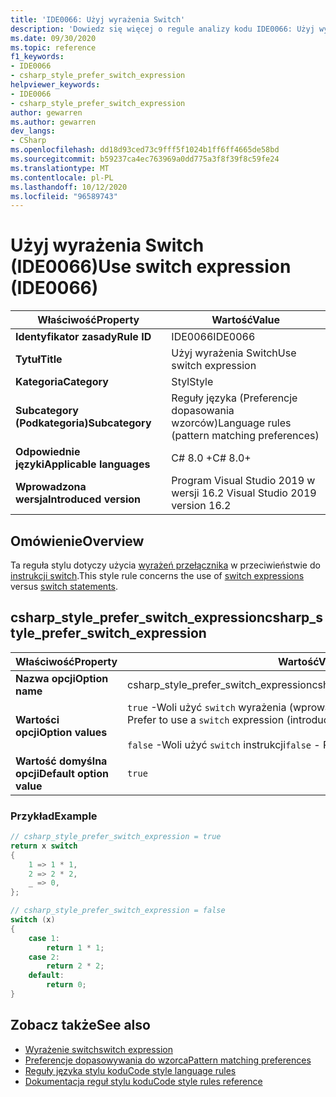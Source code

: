 ```yaml
---
title: 'IDE0066: Użyj wyrażenia Switch'
description: 'Dowiedz się więcej o regule analizy kodu IDE0066: Użyj wyrażenia Switch'
ms.date: 09/30/2020
ms.topic: reference
f1_keywords:
- IDE0066
- csharp_style_prefer_switch_expression
helpviewer_keywords:
- IDE0066
- csharp_style_prefer_switch_expression
author: gewarren
ms.author: gewarren
dev_langs:
- CSharp
ms.openlocfilehash: dd18d93ced73c9fff5f1024b1ff6ff4665de58bd
ms.sourcegitcommit: b59237ca4ec763969a0dd775a3f8f39f8c59fe24
ms.translationtype: MT
ms.contentlocale: pl-PL
ms.lasthandoff: 10/12/2020
ms.locfileid: "96589743"
---
```

# <a name="use-switch-expression-ide0066"></a><span data-ttu-id="40b36-103">Użyj wyrażenia Switch (IDE0066)</span><span class="sxs-lookup"><span data-stu-id="40b36-103">Use switch expression (IDE0066)</span></span>

|<span data-ttu-id="40b36-104">Właściwość</span><span class="sxs-lookup"><span data-stu-id="40b36-104">Property</span></span>|<span data-ttu-id="40b36-105">Wartość</span><span class="sxs-lookup"><span data-stu-id="40b36-105">Value</span></span>|
|-|-|
| <span data-ttu-id="40b36-106">**Identyfikator zasady**</span><span class="sxs-lookup"><span data-stu-id="40b36-106">**Rule ID**</span></span> | <span data-ttu-id="40b36-107">IDE0066</span><span class="sxs-lookup"><span data-stu-id="40b36-107">IDE0066</span></span> |
| <span data-ttu-id="40b36-108">**Tytuł**</span><span class="sxs-lookup"><span data-stu-id="40b36-108">**Title**</span></span> | <span data-ttu-id="40b36-109">Użyj wyrażenia Switch</span><span class="sxs-lookup"><span data-stu-id="40b36-109">Use switch expression</span></span> |
| <span data-ttu-id="40b36-110">**Kategoria**</span><span class="sxs-lookup"><span data-stu-id="40b36-110">**Category**</span></span> | <span data-ttu-id="40b36-111">Styl</span><span class="sxs-lookup"><span data-stu-id="40b36-111">Style</span></span> |
| <span data-ttu-id="40b36-112">**Subcategory (Podkategoria)**</span><span class="sxs-lookup"><span data-stu-id="40b36-112">**Subcategory**</span></span> | <span data-ttu-id="40b36-113">Reguły języka (Preferencje dopasowania wzorców)</span><span class="sxs-lookup"><span data-stu-id="40b36-113">Language rules (pattern matching preferences)</span></span> |
| <span data-ttu-id="40b36-114">**Odpowiednie języki**</span><span class="sxs-lookup"><span data-stu-id="40b36-114">**Applicable languages**</span></span> | <span data-ttu-id="40b36-115">C# 8.0 +</span><span class="sxs-lookup"><span data-stu-id="40b36-115">C# 8.0+</span></span> |
| <span data-ttu-id="40b36-116">**Wprowadzona wersja**</span><span class="sxs-lookup"><span data-stu-id="40b36-116">**Introduced version**</span></span> | <span data-ttu-id="40b36-117"> Program Visual Studio 2019 w wersji 16.2 </span><span class="sxs-lookup"><span data-stu-id="40b36-117">Visual Studio 2019 version 16.2</span></span> |

## <a name="overview"></a><span data-ttu-id="40b36-118">Omówienie</span><span class="sxs-lookup"><span data-stu-id="40b36-118">Overview</span></span>

<span data-ttu-id="40b36-119">Ta reguła stylu dotyczy użycia [wyrażeń przełącznika](../../../csharp/language-reference/operators/switch-expression.md) w przeciwieństwie do [instrukcji switch](../../../csharp/language-reference/keywords/switch.md).</span><span class="sxs-lookup"><span data-stu-id="40b36-119">This style rule concerns the use of [switch expressions](../../../csharp/language-reference/operators/switch-expression.md) versus [switch statements](../../../csharp/language-reference/keywords/switch.md).</span></span>

## <a name="csharp_style_prefer_switch_expression"></a><span data-ttu-id="40b36-120">csharp_style_prefer_switch_expression</span><span class="sxs-lookup"><span data-stu-id="40b36-120">csharp_style_prefer_switch_expression</span></span>

|<span data-ttu-id="40b36-121">Właściwość</span><span class="sxs-lookup"><span data-stu-id="40b36-121">Property</span></span>|<span data-ttu-id="40b36-122">Wartość</span><span class="sxs-lookup"><span data-stu-id="40b36-122">Value</span></span>|
|-|-|
| <span data-ttu-id="40b36-123">**Nazwa opcji**</span><span class="sxs-lookup"><span data-stu-id="40b36-123">**Option name**</span></span> | <span data-ttu-id="40b36-124">csharp_style_prefer_switch_expression</span><span class="sxs-lookup"><span data-stu-id="40b36-124">csharp_style_prefer_switch_expression</span></span> |
| <span data-ttu-id="40b36-125">**Wartości opcji**</span><span class="sxs-lookup"><span data-stu-id="40b36-125">**Option values**</span></span> | <span data-ttu-id="40b36-126">`true` -Woli użyć `switch` wyrażenia (wprowadzonego w języku C# 8,0)</span><span class="sxs-lookup"><span data-stu-id="40b36-126">`true` - Prefer to use a `switch` expression (introduced with C# 8.0)</span></span><br /><br /><span data-ttu-id="40b36-127">`false` -Woli użyć `switch` instrukcji</span><span class="sxs-lookup"><span data-stu-id="40b36-127">`false` - Prefer to use a `switch` statement</span></span> |
| <span data-ttu-id="40b36-128">**Wartość domyślna opcji**</span><span class="sxs-lookup"><span data-stu-id="40b36-128">**Default option value**</span></span> | `true` |

### <a name="example"></a><span data-ttu-id="40b36-129">Przykład</span><span class="sxs-lookup"><span data-stu-id="40b36-129">Example</span></span>

```csharp
// csharp_style_prefer_switch_expression = true
return x switch
{
    1 => 1 * 1,
    2 => 2 * 2,
    _ => 0,
};

// csharp_style_prefer_switch_expression = false
switch (x)
{
    case 1:
        return 1 * 1;
    case 2:
        return 2 * 2;
    default:
        return 0;
}
```

## <a name="see-also"></a><span data-ttu-id="40b36-130">Zobacz także</span><span class="sxs-lookup"><span data-stu-id="40b36-130">See also</span></span>

- [<span data-ttu-id="40b36-131">Wyrażenie switch</span><span class="sxs-lookup"><span data-stu-id="40b36-131">switch expression</span></span>](../../../csharp/language-reference/operators/switch-expression.md)
- [<span data-ttu-id="40b36-132">Preferencje dopasowywania do wzorca</span><span class="sxs-lookup"><span data-stu-id="40b36-132">Pattern matching preferences</span></span>](pattern-matching-preferences.md)
- [<span data-ttu-id="40b36-133">Reguły języka stylu kodu</span><span class="sxs-lookup"><span data-stu-id="40b36-133">Code style language rules</span></span>](language-rules.md)
- [<span data-ttu-id="40b36-134">Dokumentacja reguł stylu kodu</span><span class="sxs-lookup"><span data-stu-id="40b36-134">Code style rules reference</span></span>](index.md)
